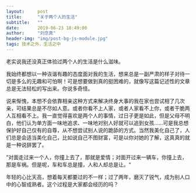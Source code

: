 ```yaml
---
layout:     post
title:      "关于两个人的生活"
subtitle:   ""
date:       2019-06-23 18:49:00
author:     "刘念真"
header-img: "img/post-bg-js-module.jpg"
tags: 技术之外，生活之中
---
```


老实说我还没真正体验过两个人的生活是什么滋味。

我始终都想以一种诙谐有趣的态度面对我的生活，想来总是一副严肃的样子对待一切是多么的无趣和可怕啊！可是想要做到真的挺困难的，就像写这篇记述性的文章总是无法轻松的写出来。你说多奇怪。

说来惭愧，本想不会依靠相亲这种方式来解决终身大事的我在家也尝试相了几次亲，可结果总是不尽如人意。或者你看不上人家，或者人家看不上你，或者干脆两人互相看不上。我一直觉得喜欢是两个人的事情，过日子更是如此，但是父母不明白，他们认为单方面一味地追求、一味地对别人好就可以追到女孩......可是我总想保护好自己仅有的自尊，从不想尝试别人说的跪舔的方式。当然我美化自己了，人们总是会适当美化自己，比如说自己不图财富，可是以你对她的了解，这真真的就是一种说辞罢了。

”对面走过来一个人，你撞上去了，那就是爱情；对面开过来一辆车，你撞上去，那是车祸。但是呢，车和车总是撞，人和人却总是让。“

年轻的心比天高，想着每天都要过的不一样；过了两年，磨灭了锐气，成为别人口中的心智成熟者。这个过程是大家都会经历的吗？